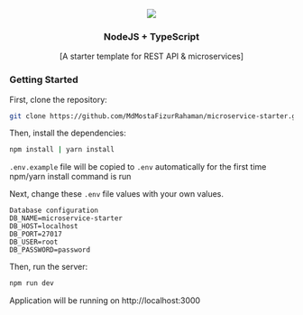 <p align="center">
  <img src="https://avatars.githubusercontent.com/u/9950313?s=50&v=4">
  <h3 align="center">NodeJS + TypeScript</h3>
  <p align="center">[A starter template for REST API & microservices]</p>
</p>

### Getting Started

First, clone the repository:

```bash
git clone https://github.com/MdMostaFizurRahaman/microservice-starter.git
```

Then, install the dependencies:

```bash
npm install | yarn install
```

`.env.example` file will be copied to `.env` automatically for the first time npm/yarn install command is run

Next, change these `.env` file values with your own values.

```
Database configuration
DB_NAME=microservice-starter
DB_HOST=localhost
DB_PORT=27017
DB_USER=root
DB_PASSWORD=password
```

Then, run the server:

```bash
npm run dev
```

Application will be running on http://localhost:3000
